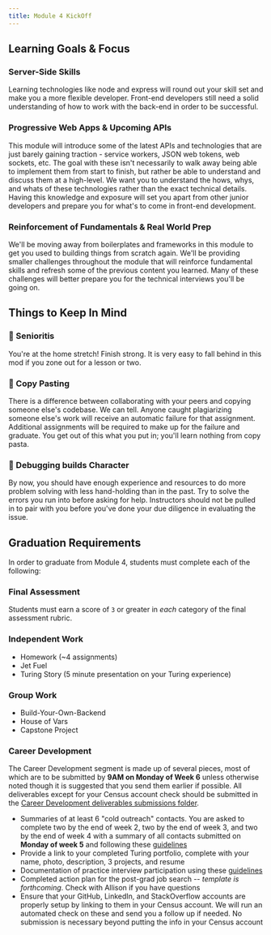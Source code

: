 ```yaml
---
title: Module 4 KickOff
---
```


## Learning Goals & Focus

### Server-Side Skills

Learning technologies like node and express will round out your skill set and make you a more flexible developer. Front-end developers still need a solid understanding of how to work with the back-end in order to be successful.

### Progressive Web Apps & Upcoming APIs

This module will introduce some of the latest APIs and technologies that are just barely gaining traction - service workers, JSON web tokens, web sockets, etc. The goal with these isn't necessarily to walk away being able to implement them from start to finish, but rather be able to understand and discuss them at a high-level. We want you to understand the hows, whys, and whats of these technologies rather than the exact technical details. Having this knowledge and exposure will set you apart from other junior developers and prepare you for what's to come in front-end development.

### Reinforcement of Fundamentals & Real World Prep

We'll be moving away from boilerplates and frameworks in this module to get you used to building things from scratch again. We'll be providing smaller challenges throughout the module that will reinforce fundamental skills and refresh some of the previous content you learned. Many of these challenges will better prepare you for the technical interviews you'll be going on.

## Things to Keep In Mind

### 🙅 Senioritis

You're at the home stretch! Finish strong. It is very easy to fall behind in this mod if you zone out for a lesson or two. 

### 🙅 Copy Pasting

There is a difference between collaborating with your peers and copying someone else's codebase. We can tell. Anyone caught plagiarizing someone else's work will receive an automatic failure for that assignment. Additional assignments will be required to make up for the failure and graduate. You get out of this what you put in; you'll learn nothing from copy pasta.

### 💪 Debugging builds Character

By now, you should have enough experience and resources to do more problem solving with less hand-holding than in the past. Try to solve the errors you run into before asking for help. Instructors should not be pulled in to pair with you before you've done your due diligence in evaluating the issue.

## Graduation Requirements

In order to graduate from Module 4, students must complete each of the following:

### Final Assessment

Students must earn a score of `3` or greater in *each* category of the final assessment rubric.

### Independent Work

* Homework (~4 assignments)
* Jet Fuel
* Turing Story (5 minute presentation on your Turing experience)

### Group Work

* Build-Your-Own-Backend
* House of Vars
* Capstone Project

### Career Development

The Career Development segment is made up of several pieces, most of which are to be submitted by **9AM on Monday of Week 6** unless otherwise noted though it is suggested that you send them earlier if possible. All deliverables except for your Census account check should be submitted in the [Career Development deliverables submissions folder](https://github.com/turingschool/career-development-curriculum/tree/master/deliverable_submissions).

* Summaries of at least 6 "cold outreach" contacts. You are asked to complete two by the end of week 2, two by the end of week 3, and two by the end of week 4 with a summary of all contacts submitted on **Monday of week 5** and following these [guidelines](https://github.com/turingschool/career-development-curriculum/blob/master/module_four/cold_outreach_deliverable_guidelines.md)
* Provide a link to your completed Turing portfolio, complete with your name, photo, description, 3 projects, and resume
* Documentation of practice interview participation using these [guidelines](https://github.com/turingschool/career-development-curriculum/blob/master/module_four/interview_practice_reflection_guidelines.md)
* Completed action plan for the post-grad job search -- *template is forthcoming*. Check with Allison if you have questions
* Ensure that your GitHub, LinkedIn, and StackOverflow accounts are properly setup by linking to them in your Census account. We will run an automated check on these and send you a follow up if needed. No submission is necessary beyond putting the info in your Census account
